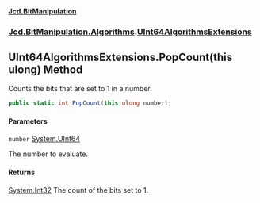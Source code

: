 #### [Jcd.BitManipulation](index.md 'index')

### [Jcd.BitManipulation.Algorithms](Jcd.BitManipulation.Algorithms.md 'Jcd.BitManipulation.Algorithms').[UInt64AlgorithmsExtensions](Jcd.BitManipulation.Algorithms.UInt64AlgorithmsExtensions.md 'Jcd.BitManipulation.Algorithms.UInt64AlgorithmsExtensions')

## UInt64AlgorithmsExtensions.PopCount(this ulong) Method

Counts the bits that are set to 1 in a number.

```csharp
public static int PopCount(this ulong number);
```

#### Parameters

<a name='Jcd.BitManipulation.Algorithms.UInt64AlgorithmsExtensions.PopCount(thisulong).number'></a>

`number` [System.UInt64](https://docs.microsoft.com/en-us/dotnet/api/System.UInt64 'System.UInt64')

The number to evaluate.

#### Returns

[System.Int32](https://docs.microsoft.com/en-us/dotnet/api/System.Int32 'System.Int32')
The count of the bits set to 1.